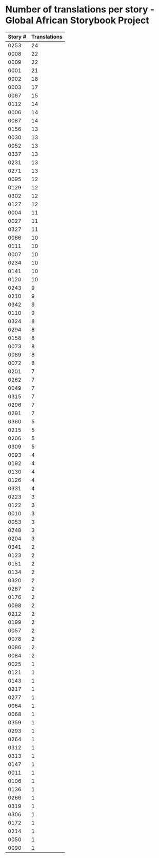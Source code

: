 # Number of translations per story - Global African Storybook Project

Story # | Translations
------- | ------------
0253 | 24
0008 | 22
0009 | 22
0001 | 21
0002 | 18
0003 | 17
0067 | 15
0112 | 14
0006 | 14
0087 | 14
0156 | 13
0030 | 13
0052 | 13
0337 | 13
0231 | 13
0271 | 13
0095 | 12
0129 | 12
0302 | 12
0127 | 12
0004 | 11
0027 | 11
0327 | 11
0066 | 10
0111 | 10
0007 | 10
0234 | 10
0141 | 10
0120 | 10
0243 | 9
0210 | 9
0342 | 9
0110 | 9
0324 | 8
0294 | 8
0158 | 8
0073 | 8
0089 | 8
0072 | 8
0201 | 7
0262 | 7
0049 | 7
0315 | 7
0296 | 7
0291 | 7
0360 | 5
0215 | 5
0206 | 5
0309 | 5
0093 | 4
0192 | 4
0130 | 4
0126 | 4
0331 | 4
0223 | 3
0122 | 3
0010 | 3
0053 | 3
0248 | 3
0204 | 3
0341 | 2
0123 | 2
0151 | 2
0134 | 2
0320 | 2
0287 | 2
0176 | 2
0098 | 2
0212 | 2
0199 | 2
0057 | 2
0078 | 2
0086 | 2
0084 | 2
0025 | 1
0121 | 1
0143 | 1
0217 | 1
0277 | 1
0064 | 1
0068 | 1
0359 | 1
0293 | 1
0264 | 1
0312 | 1
0313 | 1
0147 | 1
0011 | 1
0106 | 1
0136 | 1
0266 | 1
0319 | 1
0306 | 1
0172 | 1
0214 | 1
0050 | 1
0090 | 1

